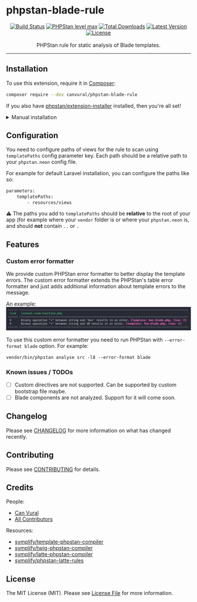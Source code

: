 # phpstan-blade-rule

<p align="center">
  <a href="https://github.com/canvural/phpstan-blade-rule/actions"><img src="https://github.com/canvural/phpstan-blade-rule/workflows/Tests/badge.svg" alt="Build Status"></a>
  <a href=""><img src="https://img.shields.io/badge/PHPStan-Level%20Max-brightgreen.svg?style=flat&logo=php" alt="PHPStan level max"></a>
  <a href="https://packagist.org/packages/canvural/phpstan-blade-rule/stats"><img src="https://poser.pugx.org/canvural/phpstan-blade-rule/d/total.svg" alt="Total Downloads"></a>
  <a href="https://packagist.org/packages/canvural/phpstan-blade-rule"><img src="https://poser.pugx.org/canvural/phpstan-blade-rule/v/stable.svg" alt="Latest Version"></a>
  <a href="https://github.com/canvural/phpstan-blade-rule/blob/main/LICENSE.md"><img src="https://poser.pugx.org/canvural/phpstan-blade-rule/license.svg" alt="License"></a>
  <br><br>
  PHPStan rule for static analysis of Blade templates.
</p>
<hr>

## Installation

To use this extension, require it in [Composer](https://getcomposer.org/):

```bash
composer require --dev canvural/phpstan-blade-rule
```

If you also have [phpstan/extension-installer](https://github.com/phpstan/extension-installer) installed, then you're all set!

<details>
  <summary>Manual installation</summary>

If you don't want to use `phpstan/extension-installer`, include extension.neon in your project's PHPStan config:

```neon
includes:
    - vendor/canvural/phpstan-blade-rule/config/extension.neon
    - vendor/symplify/template-phpstan-compiler/config/services.neon
    - vendor/symplify/astral/config/services.neon
```
</details>

## Configuration

You need to configure paths of views for the rule to scan using `templatePaths` config parameter key. Each path should be a relative path to your `phpstan.neon` config file.

For example for default Laravel installation, you can configure the paths like so:

```neon
parameters:
    templatePaths:
        - resources/views
```
⚠️ The paths you add to `templatePaths` should be **relative** to the root of your app (for example where your `vendor` folder is or where your `phpstan.neon` is, and should **not** contain `..` or `.` 

## Features

### Custom error formatter

We provide custom PHPStan error formatter to better display the template errors. The custom error formatter extends the PHPStan's table error formatter and just adds additional information about template errors to the message.

An example:
![](./assets/example.png "Custom error formatter output example")

To use this custom error formatter you need to run PHPStan with `--error-format blade` option. For example:
```shell
vendor/bin/phpstan analyse src -l8 --error-format blade
```

### Known issues / TODOs

- [ ] Custom directives are not supported. Can be supported by custom bootstrap file maybe.
- [ ] Blade components are not analyzed. Support for it will come soon. 

## Changelog

Please see [CHANGELOG](CHANGELOG.md) for more information on what has changed recently.

## Contributing

Please see [CONTRIBUTING](CONTRIBUTING.md) for details.

## Credits

People:
- [Can Vural](https://github.com/canvural)
- [All Contributors](https://github.com/canvural/phpstan-blade-rule/contributors)

Resources:
- [symplify/template-phpstan-compiler](https://github.com/symplify/template-phpstan-compiler)
- [symplify/twig-phpstan-compiler](https://github.com/symplify/twig-phpstan-compiler)
- [symplify/latte-phpstan-compiler](https://github.com/symplify/latte-phpstan-compiler)
- [symplify/phpstan-latte-rules](https://github.com/symplify/phpstan-latte-rules)

## License

The MIT License (MIT). Please see [License File](LICENSE.md) for more information.
